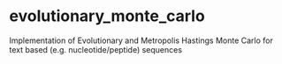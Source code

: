 # evolutionary_monte_carlo
Implementation of Evolutionary and Metropolis Hastings Monte Carlo for text based (e.g. nucleotide/peptide) sequences
